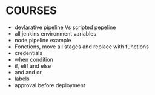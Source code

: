 # COURSES
- devlarative pipeline Vs scripted pepeline
- all jenkins environment variables
- node pipeline example
- Fonctions, move all stages and replace with functions
- credentials
- when condition
- if, elif and else
- and and or
- labels
- approval before deployment
